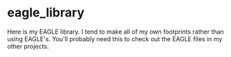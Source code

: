 # eagle_library

Here is my EAGLE library. I tend to make all of my own footprints rather than using EAGLE's. You'll probably need this to check out the EAGLE files in my other projects.